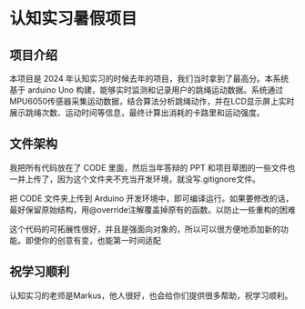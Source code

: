 # 认知实习暑假项目
## 项目介绍
本项目是 2024 年认知实习的时候去年的项目，我们当时拿到了最高分。本系统基于 arduino Uno 构建，能够实时监测和记录用户的跳绳运动数据。系统通过MPU6050传感器采集运动数据，结合算法分析跳绳动作，并在LCD显示屏上实时展示跳绳次数、运动时间等信息，最终计算出消耗的卡路里和运动强度。

## 文件架构

我把所有代码放在了 CODE 里面，然后当年答辩的 PPT 和项目草图的一些文件也一并上传了，因为这个文件夹不充当开发环境，就没写.gitignore文件。

把 CODE 文件夹上传到 Arduino 开发环境中，即可编译运行。如果要修改的话，最好保留原始结构，用@override注解覆盖掉原有的函数。以防止一些重构的困难

这个代码的可拓展性很好，并且是强面向对象的，所以可以很方便地添加新的功能。即使你的创意有变，也能第一时间适配

## 祝学习顺利
认知实习的老师是Markus，他人很好，也会给你们提供很多帮助，祝学习顺利。